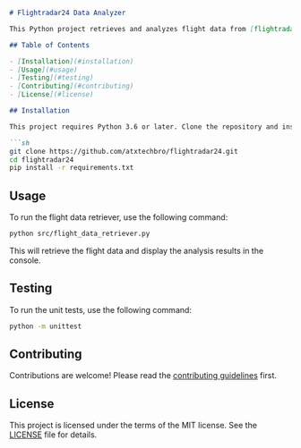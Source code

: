 ```markdown
# Flightradar24 Data Analyzer

This Python project retrieves and analyzes flight data from [flightradar24.com](https://www.flightradar24.com/). It displays the top 10 most watched flights and provides insights such as the most common departure and arrival cities.

## Table of Contents

- [Installation](#installation)
- [Usage](#usage)
- [Testing](#testing)
- [Contributing](#contributing)
- [License](#license)

## Installation

This project requires Python 3.6 or later. Clone the repository and install the dependencies with pip:

```sh
git clone https://github.com/atxtechbro/flightradar24.git
cd flightradar24
pip install -r requirements.txt
```

## Usage

To run the flight data retriever, use the following command:

```sh
python src/flight_data_retriever.py
```

This will retrieve the flight data and display the analysis results in the console.

## Testing

To run the unit tests, use the following command:

```sh
python -m unittest
```

## Contributing

Contributions are welcome! Please read the [contributing guidelines](CONTRIBUTING.md) first.

## License

This project is licensed under the terms of the MIT license. See the [LICENSE](LICENSE.md) file for details.
```
